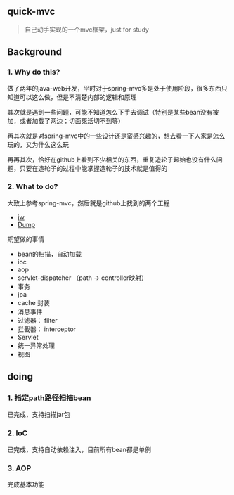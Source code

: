 ## quick-mvc
> 自己动手实现的一个mvc框架，just for study

## Background

### 1. Why do this?

做了两年的java-web开发，平时对于spring-mvc多是处于使用阶段，很多东西只知道可以这么做，但是不清楚内部的逻辑和原理

其次就是遇到一些问题，可能不知道怎么下手去调试（特别是某些bean没有被加，或者加载了两边；切面死活切不到等）

再其次就是对spring-mvc中的一些设计还是蛮感兴趣的，想去看一下人家是怎么玩的，又为什么这么玩

再再其次，恰好在github上看到不少相关的东西，重复造轮子起始也没有什么问题，只要在造轮子的过程中能掌握造轮子的技术就是值得的

### 2. What to do?

大致上参考spring-mvc，然后就是github上找到的两个工程

- [jw](https://github.com/menyouping/jw)
- [Dump](https://github.com/yuanguangxin/Dump)

期望做的事情

- bean的扫描，自动加载
- ioc
- aop
- servlet-dispatcher （path -> controller映射）
- 事务
- jpa
- cache 封装
- 消息事件
- 过滤器： filter
- 拦截器： interceptor
- Servlet
- 统一异常处理
- 视图

## doing

### 1. 指定path路径扫描bean

已完成，支持扫描jar包

### 2. IoC

已完成，支持自动依赖注入，目前所有bean都是单例

### 3. AOP

完成基本功能


